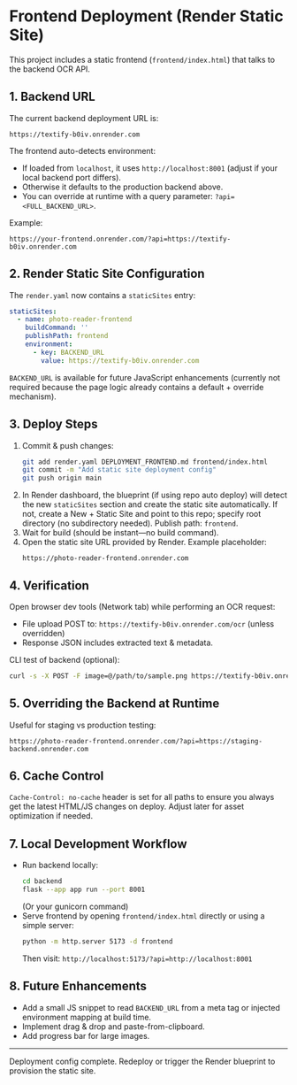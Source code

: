 # Frontend Deployment (Render Static Site)

This project includes a static frontend (`frontend/index.html`) that talks to the backend OCR API.

## 1. Backend URL
The current backend deployment URL is:

```
https://textify-b0iv.onrender.com
```

The frontend auto-detects environment:
- If loaded from `localhost`, it uses `http://localhost:8001` (adjust if your local backend port differs).
- Otherwise it defaults to the production backend above.
- You can override at runtime with a query parameter: `?api=<FULL_BACKEND_URL>`.

Example:
```
https://your-frontend.onrender.com/?api=https://textify-b0iv.onrender.com
```

## 2. Render Static Site Configuration
The `render.yaml` now contains a `staticSites` entry:
```yaml
staticSites:
  - name: photo-reader-frontend
    buildCommand: ''
    publishPath: frontend
    environment:
      - key: BACKEND_URL
        value: https://textify-b0iv.onrender.com
```
`BACKEND_URL` is available for future JavaScript enhancements (currently not required because the page logic already contains a default + override mechanism).

## 3. Deploy Steps
1. Commit & push changes:
   ```bash
   git add render.yaml DEPLOYMENT_FRONTEND.md frontend/index.html
   git commit -m "Add static site deployment config"
   git push origin main
   ```
2. In Render dashboard, the blueprint (if using repo auto deploy) will detect the new `staticSites` section and create the static site automatically. If not, create a New + Static Site and point to this repo; specify root directory (no subdirectory needed). Publish path: `frontend`.
3. Wait for build (should be instant—no build command).
4. Open the static site URL provided by Render. Example placeholder:
   ```
   https://photo-reader-frontend.onrender.com
   ```

## 4. Verification
Open browser dev tools (Network tab) while performing an OCR request:
- File upload POST to: `https://textify-b0iv.onrender.com/ocr` (unless overridden)
- Response JSON includes extracted text & metadata.

CLI test of backend (optional):
```bash
curl -s -X POST -F image=@/path/to/sample.png https://textify-b0iv.onrender.com/ocr | jq .text
```

## 5. Overriding the Backend at Runtime
Useful for staging vs production testing:
```
https://photo-reader-frontend.onrender.com/?api=https://staging-backend.onrender.com
```

## 6. Cache Control
`Cache-Control: no-cache` header is set for all paths to ensure you always get the latest HTML/JS changes on deploy. Adjust later for asset optimization if needed.

## 7. Local Development Workflow
- Run backend locally:
  ```bash
  cd backend
  flask --app app run --port 8001
  ```
  (Or your gunicorn command)
- Serve frontend by opening `frontend/index.html` directly or using a simple server:
  ```bash
  python -m http.server 5173 -d frontend
  ```
  Then visit: `http://localhost:5173/?api=http://localhost:8001`

## 8. Future Enhancements
- Add a small JS snippet to read `BACKEND_URL` from a meta tag or injected environment mapping at build time.
- Implement drag & drop and paste-from-clipboard.
- Add progress bar for large images.

---
Deployment config complete. Redeploy or trigger the Render blueprint to provision the static site.

